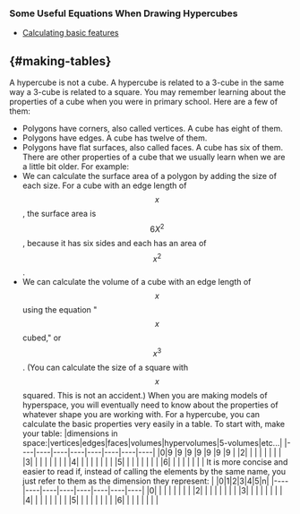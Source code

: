 <script
  src="https://cdn.mathjax.org/mathjax/latest/MathJax.js?config=TeX-AMS-MML_HTMLorMML"
  type="text/javascript">
</script>

[The above javascript script enables browsers to read the \(\LaTeX\) scripts in this page by calling upon mathjax.]: #

### Some Useful Equations When Drawing Hypercubes
- [Calculating basic features](#making-tables)


## {#making-tables}
A hypercube is not a cube. A hypercube is related to a 3-cube in the same way a 3-cube is related to a square.
You may remember learning about the properties of a cube when you were in primary school. Here are a few of them:
- Polygons have corners, also called vertices. A cube has eight of them.
- Polygons have edges. A cube has twelve of them.
- Polygons have flat surfaces, also called faces. A cube has six of them.
There are other properties of a cube that we usually learn when we are a little bit older. For example:
- We can calculate the surface area of a polygon by adding the size of each size. For a cube with an edge length of $$x$$, the surface area is $$6X^2$$, because it has six sides and each has an area of $$x^2$$.
- We can calculate the volume of a cube with an edge length of $$x$$ using the equation "$$x$$ cubed," or $$x^3$$. (You can calculate the size of a square with $$x$$ squared. This is not an accident.)
When you are making models of hyperspace, you will eventually need to know about the properties of whatever shape you are working with. For a hypercube, you can calculate the basic properties very easily in a table.
To start with, make your table:
|dimensions in space:|vertices|edges|faces|volumes|hypervolumes|5-volumes|etc...|
|----|----|----|----|----|----|----|----|
|0|9 |9 |9 |9 |9 |9 |9 |
|2| | | | | | | |
|3| | | | | | | |
|4| | | | | | | |
|5| | | | | | | |
|6| | | | | | | |
It is more concise and easier to read if, instead of calling the elements by the same name, you just refer to them as the dimension they represent:
| |0|1|2|3|4|5|n|
|----|----|----|----|----|----|----|----|
|0| | | | | | | |
|2| | | | | | | |
|3| | | | | | | |
|4| | | | | | | |
|5| | | | | | | |
|6| | | | | | | |
